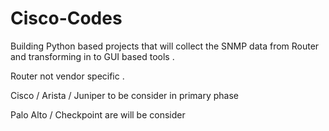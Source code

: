 # Cisco-Codes
Building Python based projects that will collect the SNMP data from Router and transforming in to GUI based tools .

Router not vendor specific .

Cisco / Arista / Juniper to be consider in primary phase 

Palo Alto / Checkpoint are will be consider 
